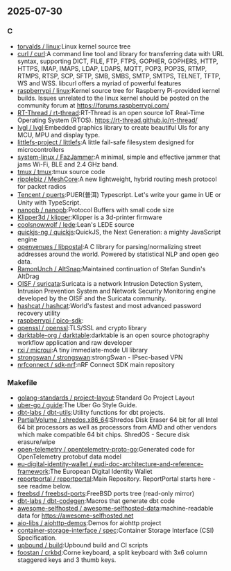 ## 2025-07-30

### C

* [torvalds / linux](https://github.com/torvalds/linux):Linux kernel source tree
* [curl / curl](https://github.com/curl/curl):A command line tool and library for transferring data with URL syntax, supporting DICT, FILE, FTP, FTPS, GOPHER, GOPHERS, HTTP, HTTPS, IMAP, IMAPS, LDAP, LDAPS, MQTT, POP3, POP3S, RTMP, RTMPS, RTSP, SCP, SFTP, SMB, SMBS, SMTP, SMTPS, TELNET, TFTP, WS and WSS. libcurl offers a myriad of powerful features
* [raspberrypi / linux](https://github.com/raspberrypi/linux):Kernel source tree for Raspberry Pi-provided kernel builds. Issues unrelated to the linux kernel should be posted on the community forum at https://forums.raspberrypi.com/
* [RT-Thread / rt-thread](https://github.com/RT-Thread/rt-thread):RT-Thread is an open source IoT Real-Time Operating System (RTOS). https://rt-thread.github.io/rt-thread/
* [lvgl / lvgl](https://github.com/lvgl/lvgl):Embedded graphics library to create beautiful UIs for any MCU, MPU and display type.
* [littlefs-project / littlefs](https://github.com/littlefs-project/littlefs):A little fail-safe filesystem designed for microcontrollers
* [system-linux / FazJammer](https://github.com/system-linux/FazJammer):A minimal, simple and effective jammer that jams Wi-Fi, BLE and 2.4 GHz band.
* [tmux / tmux](https://github.com/tmux/tmux):tmux source code
* [ripplebiz / MeshCore](https://github.com/ripplebiz/MeshCore):A new lightweight, hybrid routing mesh protocol for packet radios
* [Tencent / puerts](https://github.com/Tencent/puerts):PUER(普洱) Typescript. Let's write your game in UE or Unity with TypeScript.
* [nanopb / nanopb](https://github.com/nanopb/nanopb):Protocol Buffers with small code size
* [Klipper3d / klipper](https://github.com/Klipper3d/klipper):Klipper is a 3d-printer firmware
* [coolsnowwolf / lede](https://github.com/coolsnowwolf/lede):Lean's LEDE source
* [quickjs-ng / quickjs](https://github.com/quickjs-ng/quickjs):QuickJS, the Next Generation: a mighty JavaScript engine
* [openvenues / libpostal](https://github.com/openvenues/libpostal):A C library for parsing/normalizing street addresses around the world. Powered by statistical NLP and open geo data.
* [RamonUnch / AltSnap](https://github.com/RamonUnch/AltSnap):Maintained continuation of Stefan Sundin's AltDrag
* [OISF / suricata](https://github.com/OISF/suricata):Suricata is a network Intrusion Detection System, Intrusion Prevention System and Network Security Monitoring engine developed by the OISF and the Suricata community.
* [hashcat / hashcat](https://github.com/hashcat/hashcat):World's fastest and most advanced password recovery utility
* [raspberrypi / pico-sdk](https://github.com/raspberrypi/pico-sdk):
* [openssl / openssl](https://github.com/openssl/openssl):TLS/SSL and crypto library
* [darktable-org / darktable](https://github.com/darktable-org/darktable):darktable is an open source photography workflow application and raw developer
* [rxi / microui](https://github.com/rxi/microui):A tiny immediate-mode UI library
* [strongswan / strongswan](https://github.com/strongswan/strongswan):strongSwan - IPsec-based VPN
* [nrfconnect / sdk-nrf](https://github.com/nrfconnect/sdk-nrf):nRF Connect SDK main repository

### Makefile

* [golang-standards / project-layout](https://github.com/golang-standards/project-layout):Standard Go Project Layout
* [uber-go / guide](https://github.com/uber-go/guide):The Uber Go Style Guide.
* [dbt-labs / dbt-utils](https://github.com/dbt-labs/dbt-utils):Utility functions for dbt projects.
* [PartialVolume / shredos.x86_64](https://github.com/PartialVolume/shredos.x86_64):Shredos Disk Eraser 64 bit for all Intel 64 bit processors as well as processors from AMD and other vendors which make compatible 64 bit chips. ShredOS - Secure disk erasure/wipe
* [open-telemetry / opentelemetry-proto-go](https://github.com/open-telemetry/opentelemetry-proto-go):Generated code for OpenTelemetry protobuf data model
* [eu-digital-identity-wallet / eudi-doc-architecture-and-reference-framework](https://github.com/eu-digital-identity-wallet/eudi-doc-architecture-and-reference-framework):The European Digital Identity Wallet
* [reportportal / reportportal](https://github.com/reportportal/reportportal):Main Repository. ReportPortal starts here - see readme below.
* [freebsd / freebsd-ports](https://github.com/freebsd/freebsd-ports):FreeBSD ports tree (read-only mirror)
* [dbt-labs / dbt-codegen](https://github.com/dbt-labs/dbt-codegen):Macros that generate dbt code
* [awesome-selfhosted / awesome-selfhosted-data](https://github.com/awesome-selfhosted/awesome-selfhosted-data):machine-readable data for https://awesome-selfhosted.net
* [aio-libs / aiohttp-demos](https://github.com/aio-libs/aiohttp-demos):Demos for aiohttp project
* [container-storage-interface / spec](https://github.com/container-storage-interface/spec):Container Storage Interface (CSI) Specification.
* [upbound / build](https://github.com/upbound/build):Upbound build and CI scripts
* [foostan / crkbd](https://github.com/foostan/crkbd):Corne keyboard, a split keyboard with 3x6 column staggered keys and 3 thumb keys.
